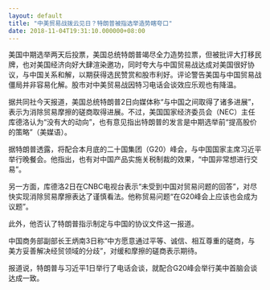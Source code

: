 ```yaml
---
layout: default
title: "中美贸易战拨云见日？特朗普被指选举造势瞎夸口"
date: 2018-11-04T19:31:10.000000+08:00
---
```


美国中期选举两天后投票，美国总统特朗普竭尽全力造势拉票，但被批评大打移民牌，也对美国经济向好大肆渲染邀功，同时夸大与中国贸易战达成对美国很好协议，与中国关系和解，以期获得选民赞赏和股市利好。评论警告美国与中国贸易战僵局并非容易化解。股市对中美贸易战因特习电话会谈效应乐观也有降温。

据共同社今天报道，美国总统特朗普2日向媒体称“与中国之间取得了诸多进展”，表示为消除贸易摩擦的磋商取得进展。不过，美国国家经济委员会（NEC）主任库德洛认为“没有大的动向”，也有意见指出特朗普的发言是中期选举前“提高股价的策略”（美媒语）。


据特朗普透露，将配合本月底的二十国集团（G20）峰会，与中国国家主席习近平举行晚餐会。他指出，也有对中国产品实施关税制裁的效果，“中国非常想进行交易”。


另一方面，库德洛2日在CNBC电视台表示“未受到中国对贸易问题的回答”，对尽快实现消除贸易摩擦表达了谨慎看法。他称贸易问题“在G20峰会上应该也会成为议题”。


此外，他否认了特朗普指示制定与中国的协议文件这一报道。


中国商务部副部长王炳南3日称“中方愿意通过平等、诚信、相互尊重的磋商，与美方妥善解决经贸领域的分歧”，对缓和摩擦的磋商表示期待。


报道说，特朗普与习近平1日举行了电话会谈，就配合G20峰会举行美中首脑会谈达成一致。

